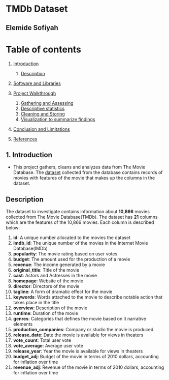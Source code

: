 # TMDb Dataset
## Elemide Sofiyah


# Table of contents
1. [Introduction](#introduction)
    1. [Description](#description)
    
2. [Software and Libraries](libraries)

3. [Project Walkthrough](#walk)
    1. [Gathering and Assessing](#sec2p1)
    2. [Descriptive statistics](#sec2p2)
    3. [Cleaning and Storing](#sec2p3)
    4. [Visualization to summarize findings](#sec2p4)
        
4. [Conclusion and Limitations](#conclusion)

5. [References](#references)

## 1. Introduction <a name="introduction"></a>
- This project gathers, cleans and analyzes data from The Movie Database. The [dataset](https://d17h27t6h515a5.cloudfront.net/topher/2017/October/59dd1c4c_tmdb-movies/tmdb-movies.csv.) collected from the database contains records of movies with features of the movie that makes up the columns in the dataset.
## Description <a name="description"></a>
The dataset to investigate contains information about **10,866** movies collected from The Movie Database(TMDb). The dataset has **21** columns which are the features of the 10,866 movies. Each column is described below:
1. **id**: A unique number allocated to the movies the dataset
2. **imdb_id**: The unique number of the movies in the Internet Movie Database(IMDb)
3. **popularity**: The movie rating based on user votes
4. **budget**: The amount used for the production of a movie
5. **revenue**: The income generated by a movie
6. **original_title**: Title of the movie
7. **cast**: Actors and Actresses in the movie
8. **homepage**: Website of the movie
9. **director**: Directors of the movie
10. **tagline**: A form of dramatic effect for the movie
11. **keywords**: Words attached to the movie to describe notable action that takes place in the title 
12. **overview**: Description of the movie
13. **runtime**: Duration of the movie
14. **genres**: Categories that defines the movie based on it narrative elements
15. **production_companies**: Company or studio the movie is produced
16. **release_date**: Date the movie is available for views in theaters
17. **vote_count**: Total user vote
18. **vote_average**: Average user vote
19. **release_year**: Year the movie is available for views in theaters
20. **budget_adj**: Budget of the movie in terms of 2010 dollars, accounting for inflation over time
21. **revenue_adj**: Revenue of the movie in terms of 2010 dollars, accounting for inflation over time
    
